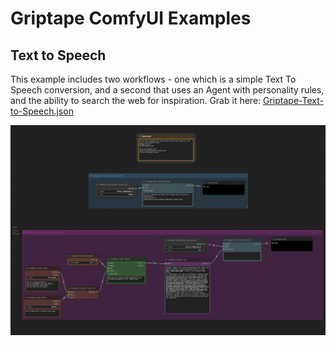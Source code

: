 # Griptape ComfyUI Examples

## Text to Speech
This example includes two workflows - one which is a simple Text To Speech conversion, and a second that uses an Agent with personality rules, and the ability to search the web for inspiration. Grab it here: [Griptape-Text-to-Speech.json](Griptape-Text-to-Speech.json)

![Text To Speech](Griptape-Text-to-Speech.png)